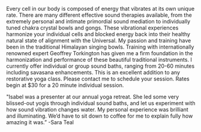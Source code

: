 Every cell in our body is composed of energy that vibrates at its own unique rate.  There are many different effective sound therapies available, from the extremely personal and intimate primordial sound mediation to individually tuned chakra crystal bowls and gongs. These vibrational experiences harmonize your individual cells and blocked energy back into their healthy natural state of alignment with the Universal.   My passion and training have been in the traditional Himalayan singing bowls.  Training with internationally renowned expert Geoffrey Torkington has given me a firm foundation in the harmonization and performance of these beautiful traditional instruments.  I currently offer individual or group sound baths, ranging from 20-60 minutes including savasana enhancements.  This is an excellent addition to any restorative yoga class.  Please contact me to schedule your session.  Rates begin at $30 for a 20 minute individual session.

"Isabel was a presenter at our annual yoga retreat. She led some very blissed-out yogis through individual sound baths, and let us experiment with how sound vibration changes water. My personal experience was brilliant and illuminating. We’d have to sit down to coffee for me to explain fully how amazing it was.” -Sara Teal
